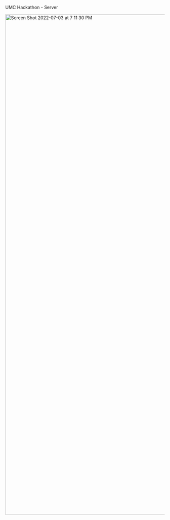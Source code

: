 UMC Hackathon - Server

<img width="1583" alt="Screen Shot 2022-07-03 at 7 11 30 PM" src="https://user-images.githubusercontent.com/93398875/177035085-89433328-461d-48d5-8e1d-d7318d7b8691.png">
